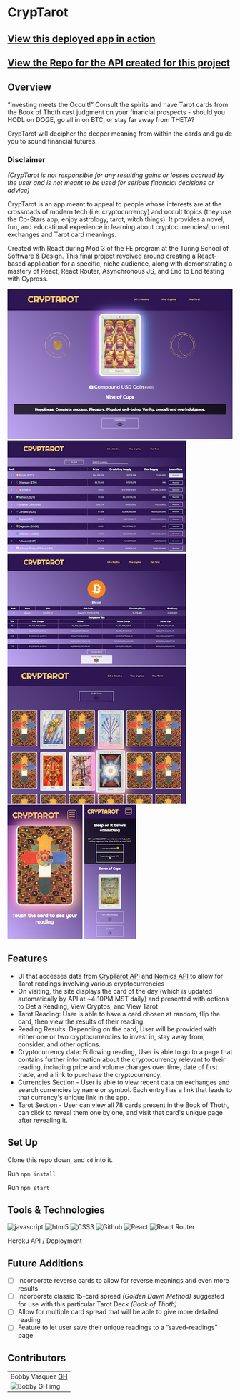 # CrypTarot

## [View this deployed app in action](https://cryptarot.herokuapp.com/)
## [View the Repo for the API created for this project](https://github.com/hoomberto/cryptarot-api)

## Overview

“Investing meets the Occult!”
Consult the spirits and have Tarot cards from the Book of Thoth cast judgment on your financial prospects - should you HODL on DOGE, go all in on BTC, or stay far away from THETA? 

CrypTarot will decipher the deeper meaning from within the cards and guide you to sound financial futures. 

### Disclaimer
*(CrypTarot is not responsible for any resulting gains or losses accrued by the user and is not meant to be used for serious financial decisions or advice)*

CrypTarot is an app meant to appeal to people whose interests are at the crossroads of modern tech (i.e. cryptocurrency) and occult topics (they use the Co-Stars app, enjoy astrology, tarot, witch things). It provides a novel, fun, and educational experience in learning about cryptocurrencies/current exchanges and Tarot card meanings.  

Created with React during Mod 3 of the FE program at the Turing School of Software & Design. This final project revolved around creating a React-based application for a specific, niche audience, along with demonstrating a mastery of React, React Router, Asynchronous JS, and End to End testing with Cypress. 

![Desktop Design 1](./src/assets/readme/desk1.png)
![Desktop Design 3](./src/assets/readme/desk3.png)
![Desktop Design 4](./src/assets/readme/desk4.png)
![Desktop Design 5](./src/assets/readme/desk5.png)
![Mobile Design 1](./src/assets/readme/mobile1.png)
![Mobile Design 2](./src/assets/readme/mobile2.png)

## Features

- UI that accesses data from [CrypTarot API](https://github.com/hoomberto/cryptarot-api) and [Nomics API](https://nomics.com/docs/) to allow for Tarot readings involving various cryptocurrencies
- On visiting, the site displays the card of the day (which is updated automatically by API at ~4:10PM MST daily) and presented with options to Get a Reading, View Cryptos, and View Tarot
- Tarot Reading: User is able to have a card chosen at random, flip the card, then view the results of their reading. 
- Reading Results: Depending on the card, User will be provided with either one or two cryptocurrencies to invest in, stay away from, consider, and other options. 
- Cryptocurrency data: Following reading, User is able to go to a page that contains further information about the cryptocurrency relevant to their reading, including price and volume changes over time, date of first trade, and a link to purchase the cryptocurrency. 
- Currencies Section - User is able to view recent data on exchanges and search currencies by name or symbol. Each entry has a link that leads to that currency's unique link in the app.
- Tarot Section - User can view all 78 cards present in the Book of Thoth, can click to reveal them one by one, and visit that card's unique page after revealing it. 

## Set Up

Clone this repo down, and `cd` into it.

Run `npm install`

Run `npm start`

## Tools & Technologies
<p align="left">
  <img src="https://img.shields.io/badge/javascript%20-%23323330.svg?&style=for-the-badge&logo=javascript&logoColor=%23F7DF1E" alt="javascript" />
  <img src="https://img.shields.io/badge/html5%20-%23E34F26.svg?&style=for-the-badge&logo=html5&logoColor=white" alt="html5"/>
  <img src="https://img.shields.io/badge/css3%20-%231572B6.svg?&style=for-the-badge&logo=css3&logoColor=white" alt="CSS3"/>
  <img src="https://img.shields.io/badge/GitHub-100000?style=for-the-badge&logo=github&logoColor=white" alt="Github" />
  <img src="https://img.shields.io/badge/-ReactJs-61DAFB?logo=react" alt="React" />
  <img src="https://img.shields.io/badge/-React%20Router-CA4245?logo=react-router" alt="React Router" />
  <p>Heroku API / Deployment</p>
  
</p>

## Future Additions
- [ ] Incorporate reverse cards to allow for reverse meanings and even more results
- [ ] Incorporate classic 15-card spread *(Golden Dawn Method)* suggested for use with this particular Tarot Deck *(Book of Thoth)*
- [ ] Allow for multiple card spread that will be able to give more detailed reading 
- [ ] Feature to let user save their unique readings to a “saved-readings” page

## Contributors
<table>
     <tr>
        <td> Bobby Vasquez <a href="https://github.com/hoomberto">GH</td>
    </tr>
    </tr>
    <td><img src="https://avatars.githubusercontent.com/u/78388491?v=4" alt="Bobby GH img"
 width="150" height="auto" /></td>
</table>



